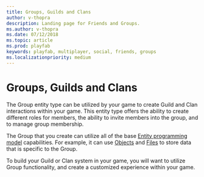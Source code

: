 ```yaml
---
title: Groups, Guilds and Clans
author: v-thopra
description: Landing page for Friends and Groups.
ms.author: v-thopra
ms.date: 07/12/2018
ms.topic: article
ms.prod: playfab
keywords: playfab, multiplayer, social, friends, groups
ms.localizationpriority: medium
---
```


# Groups, Guilds and Clans

The  Group entity type can be utilized by your game to create Guild and Clan interactions within your game. This entity type offers the ability to create different roles for members, the ability to invite members into the group, and to manage group membership.

The Group that you create can utilize all of the base [Entity programming model](../../data/entities/index.md) capabilities. For example, it can use [Objects](../../data/playerdata/entity-objects.md) and [Files](../../data/playerdata/entity-files.md) to store data that is specific to the Group.

To build your Guild or Clan system in your game, you will want to utilize Group functionality, and create a customized experience within your game.
